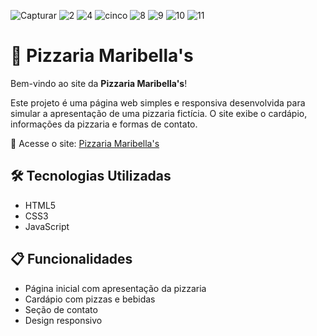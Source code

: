 ![Capturar](https://github.com/user-attachments/assets/87dfec55-9258-4387-957f-1a0a3deaf286)
![2](https://github.com/user-attachments/assets/05a85c0e-ed86-4b50-b6a9-5494014b7f4a)
![4](https://github.com/user-attachments/assets/3556b5e6-d64b-48fa-a46e-a8356c1858c5)
![cinco](https://github.com/user-attachments/assets/ae6d9888-95e0-4d0d-981f-b2f2a09936fe)
![8](https://github.com/user-attachments/assets/e2bf78e2-2848-4857-83f6-606c6322dc26)
![9](https://github.com/user-attachments/assets/22a0ea71-941c-443c-8590-247cc853beea)
![10](https://github.com/user-attachments/assets/6c6f73c8-6190-40a5-a490-b97d61f86936)
![11](https://github.com/user-attachments/assets/18a1b85d-6678-4161-a907-ad786a4dce8e)

# 🍕 Pizzaria Maribella's

Bem-vindo ao site da **Pizzaria Maribella's**!

Este projeto é uma página web simples e responsiva desenvolvida para simular a apresentação de uma pizzaria fictícia. O site exibe o cardápio, informações da pizzaria e formas de contato.

🔗 Acesse o site: [Pizzaria Maribella's](https://mariaesmdev.github.io/Pizzaria-Maribell-s/)

## 🛠 Tecnologias Utilizadas

- HTML5
- CSS3
- JavaScript

## 📋 Funcionalidades

- Página inicial com apresentação da pizzaria
- Cardápio com pizzas e bebidas
- Seção de contato
- Design responsivo





